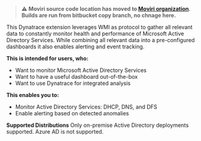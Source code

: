 > :warning: **Moviri source code location has moved to [Moviri organization](https://github.com/Moviri). Builds are run from bitbucket copy branch, no chnage here.**









This Dynatrace extension leverages WMI as protocol to gather all relevant data to constantly monitor health and performance of Microsoft Active Directory Services. While combining all relevant data into a pre-configured dashboards it also enables alerting and event tracking.

**This is intended for users, who:**

- Want to monitor Microsoft Active Directory Services
- Want to have a useful dashboard out-of-the-box
- Want to use Dynatrace for integrated analysis

**This enables you to:**

- Monitor Active Directory Services: DHCP, DNS, and DFS
- Enable alerting based on detected anomalies

**Supported Distributions**
Only on-premise Active Directory deployments supported. Azure AD is not supported.
